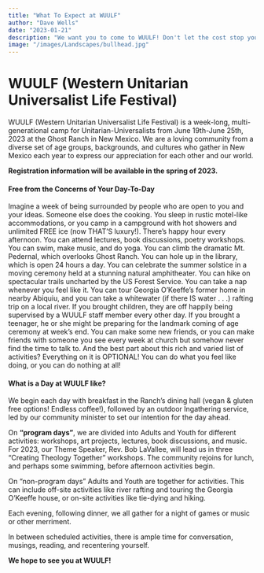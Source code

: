 ```yaml
---
title: "What To Expect at WUULF"
author: "Dave Wells"
date: "2023-01-21"
description: "We want you to come to WUULF! Don't let the cost stop you. See how to apply for a scholarship."
image: "/images/Landscapes/bullhead.jpg"
---
```


# WUULF (Western Unitarian Universalist Life Festival)

WUULF (Western Unitarian Universalist Life Festival) is a week-long, multi-generational camp for Unitarian-Universalists from June 19th-June 25th, 2023 at the Ghost Ranch in New Mexico. We are a loving community from a diverse set of age groups, backgrounds, and cultures who gather in New Mexico each year to express our appreciation for each other and our world.

__Registration information will be available in the spring of 2023.__

#### Free from the Concerns of Your Day-To-Day

Imagine a week of being surrounded by people who are open to you and your ideas. Someone else does the cooking. You sleep in rustic motel-like accommodations, or you camp in a campground with hot showers and unlimited FREE ice (now THAT’S luxury!). There’s happy hour every afternoon. You can attend lectures, book discussions, poetry workshops. You can swim, make music, and do yoga. You can climb the dramatic Mt. Pedernal, which overlooks Ghost Ranch. You can hole up in the library, which is open 24 hours a day. You can celebrate the summer solstice in a moving ceremony held at a stunning natural amphitheater. You can hike on spectacular trails uncharted by the US Forest Service. You can take a nap whenever you feel like it. You can tour Georgia O’Keeffe’s former home in nearby Abiquiu, and you can take a whitewater (if there IS water . . .) rafting trip on a local river. If you brought children, they are off happily being supervised by a WUULF staff member every other day. If you brought a teenager, he or she might be preparing for the landmark coming of age ceremony at week’s end. You can make some new friends, or you can make friends with someone you see every week at church but somehow never find the time to talk to. And the best part about this rich and varied list of activities? Everything on it is OPTIONAL! You can do what you feel like doing, or you can do nothing at all!

#### What is a Day at WUULF like?
We begin each day with breakfast in the Ranch’s dining hall (vegan & gluten free options!  Endless coffee!), followed by an outdoor Ingathering service, led by our community minister to set our intention for the day ahead.

On **“program days”**, we are divided into Adults and Youth for different activities:  workshops, art projects, lectures, book discussions, and music.  For 2023, our Theme Speaker, Rev. Bob LaVallee, will lead us in three “Creating Theology Together” workshops.  The community rejoins for lunch, and perhaps some swimming, before afternoon activities begin.

On “non-program days” Adults and Youth are together for activities.  This can include off-site activities like river rafting and touring the Georgia O’Keeffe house, or on-site activities like tie-dying and hiking.

Each evening, following dinner, we all gather for a night of games or music or other merriment.

In between scheduled activities, there is ample time for conversation, musings, reading, and recentering yourself.

**We hope to see you at WUULF!**